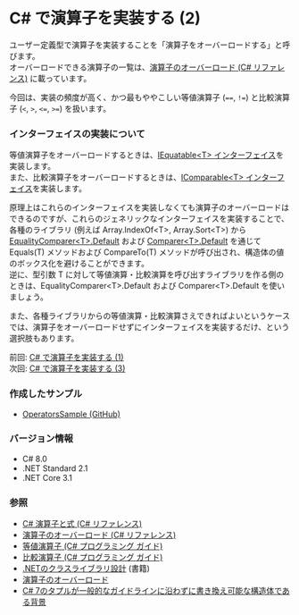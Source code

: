 # C# で演算子を実装する (2)

ユーザー定義型で演算子を実装することを「演算子をオーバーロードする」と呼びます。  
オーバーロードできる演算子の一覧は、[演算子のオーバーロード (C# リファレンス)](https://docs.microsoft.com/dotnet/csharp/language-reference/operators/operator-overloading) に載っています。

今回は、実装の頻度が高く、かつ最もややこしい等値演算子 (`==`, `!=`) と比較演算子 (`<`, `>`, `<=`, `>=`) を扱います。

### インターフェイスの実装について
等値演算子をオーバーロードするときは、[IEquatable\<T\> インターフェイス](https://docs.microsoft.com/dotnet/api/system.iequatable-1)を実装します。  
また、比較演算子をオーバーロードするときは、[IComparable\<T\> インターフェイス](https://docs.microsoft.com/dotnet/api/system.icomparable-1)を実装します。

原理上はこれらのインターフェイスを実装しなくても演算子のオーバーロードはできるのですが、これらのジェネリックなインターフェイスを実装することで、各種のライブラリ (例えば Array.IndexOf\<T\>, Array.Sort\<T\>) から [EqualityComparer\<T\>.Default](https://docs.microsoft.com/dotnet/api/system.collections.generic.equalitycomparer-1.default) および [Comparer\<T\>.Default](https://docs.microsoft.com/dotnet/api/system.collections.generic.comparer-1.default
) を通じて Equals(T) メソッドおよび CompareTo(T) メソッドが呼び出され、構造体の値のボックス化を避けることができます。  
逆に、型引数 T に対して等値演算・比較演算を呼び出すライブラリを作る側のときは、EqualityComparer\<T\>.Default および Comparer\<T\>.Default を使いましょう。

また、各種ライブラリからの等値演算・比較演算さえできればよいというケースでは、演算子をオーバーロードせずにインターフェイスを実装するだけ、という選択肢もあります。

前回: [C# で演算子を実装する (1)](CSharp-Operators-1.md)  
次回: [C# で演算子を実装する (3)](CSharp-Operators-3.md)

### 作成したサンプル
- [OperatorsSample (GitHub)](https://github.com/sakapon/Samples-2020/tree/master/OperatorsSample)

### バージョン情報
- C# 8.0
- .NET Standard 2.1
- .NET Core 3.1

### 参照
- [C# 演算子と式 (C# リファレンス)](https://docs.microsoft.com/dotnet/csharp/language-reference/operators/)
- [演算子のオーバーロード (C# リファレンス)](https://docs.microsoft.com/dotnet/csharp/language-reference/operators/operator-overloading)
- [等値演算子 (C# プログラミング ガイド)](https://docs.microsoft.com/dotnet/csharp/language-reference/operators/equality-operators)
- [比較演算子 (C# プログラミング ガイド)](https://docs.microsoft.com/dotnet/csharp/language-reference/operators/comparison-operators)
- [.NETのクラスライブラリ設計](https://amzn.to/3kLf0R8) (書籍)
- [演算子のオーバーロード](https://ufcpp.net/study/csharp/oo_operator.html)
- [C# 7のタプルが一般的なガイドラインに沿わずに書き換え可能な構造体である背景](https://www.buildinsider.net/column/iwanaga-nobuyuki/016)
